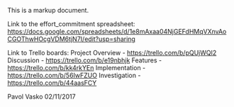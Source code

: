 This is a markup document.

Link to the effort_commitment spreadsheet: 
https://docs.google.com/spreadsheets/d/1e8mAxaa04NjGEFdHMqVXnvAoCGOThwHOcgVDM6tjN7I/edit?usp=sharing

Link to Trello boards:
Project Overview - https://trello.com/b/pQUjWQI2
Discussion - https://trello.com/b/e19nbhjk
Features - https://trello.com/b/kk4rkYEn
Implementation - https://trello.com/b/56IwFZUO
Investigation - https://trello.com/b/44aasFCY





Pavol Vasko
02/11/2017
